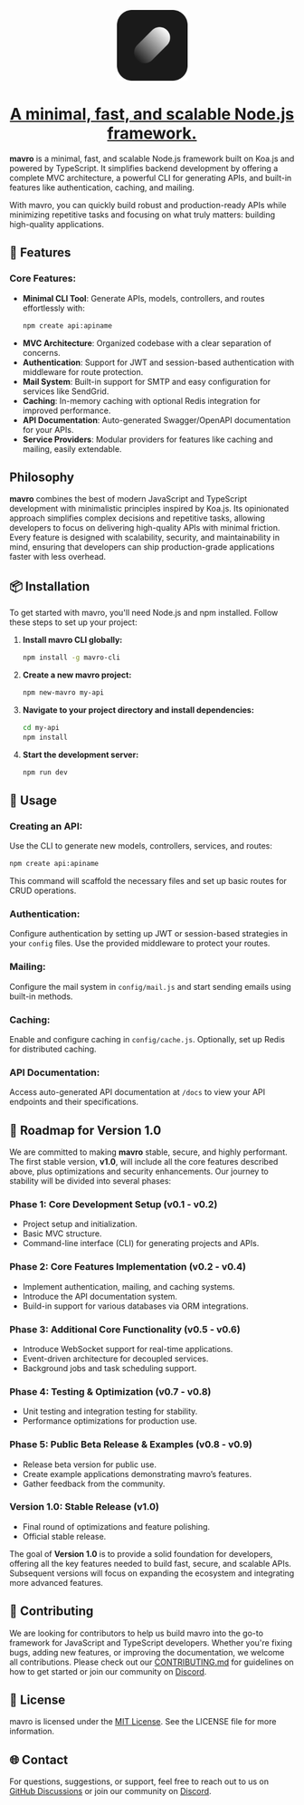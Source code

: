 <p align="center">
  <a href="https://otha.studio/oss/mavro">
    <img alt="mavro" width="125" src="./.github/resources/mavro-icon.svg">
    <h1 align="center">A minimal, fast, and scalable Node.js framework.</h1>
  </a>
</p>

**mavro** is a minimal, fast, and scalable Node.js framework built on Koa.js and powered by TypeScript. It simplifies backend development by offering a complete MVC architecture, a powerful CLI for generating APIs, and built-in features like authentication, caching, and mailing.

With mavro, you can quickly build robust and production-ready APIs while minimizing repetitive tasks and focusing on what truly matters: building high-quality applications.

## 🚀 Features

### **Core Features:**

- **Minimal CLI Tool**: Generate APIs, models, controllers, and routes effortlessly with:
  ```bash
  npm create api:apiname
  ```
- **MVC Architecture**: Organized codebase with a clear separation of concerns.
- **Authentication**: Support for JWT and session-based authentication with middleware for route protection.
- **Mail System**: Built-in support for SMTP and easy configuration for services like SendGrid.
- **Caching**: In-memory caching with optional Redis integration for improved performance.
- **API Documentation**: Auto-generated Swagger/OpenAPI documentation for your APIs.
- **Service Providers**: Modular providers for features like caching and mailing, easily extendable.

## Philosophy

**mavro** combines the best of modern JavaScript and TypeScript development with minimalistic principles inspired by Koa.js. Its opinionated approach simplifies complex decisions and repetitive tasks, allowing developers to focus on delivering high-quality APIs with minimal friction. Every feature is designed with scalability, security, and maintainability in mind, ensuring that developers can ship production-grade applications faster with less overhead.


## 📦 Installation

To get started with mavro, you'll need Node.js and npm installed. Follow these steps to set up your project:

1. **Install mavro CLI globally:**
   ```bash
   npm install -g mavro-cli
   ```

2. **Create a new mavro project:**
   ```bash
   npm new-mavro my-api
   ```

3. **Navigate to your project directory and install dependencies:**
   ```bash
   cd my-api
   npm install
   ```

4. **Start the development server:**
   ```bash
   npm run dev
   ```
## 📜 Usage

### **Creating an API:**

Use the CLI to generate new models, controllers, services, and routes:

```bash
npm create api:apiname
```

This command will scaffold the necessary files and set up basic routes for CRUD operations.

### **Authentication:**

Configure authentication by setting up JWT or session-based strategies in your `config` files. Use the provided middleware to protect your routes.

### **Mailing:**

Configure the mail system in `config/mail.js` and start sending emails using built-in methods.

### **Caching:**

Enable and configure caching in `config/cache.js`. Optionally, set up Redis for distributed caching.

### **API Documentation:**

Access auto-generated API documentation at `/docs` to view your API endpoints and their specifications.

## 🔧 Roadmap for Version 1.0

We are committed to making **mavro** stable, secure, and highly performant. The first stable version, **v1.0**, will include all the core features described above, plus optimizations and security enhancements. Our journey to stability will be divided into several phases:

### **Phase 1: Core Development Setup** (v0.1 - v0.2)
- Project setup and initialization.
- Basic MVC structure.
- Command-line interface (CLI) for generating projects and APIs.

### **Phase 2: Core Features Implementation** (v0.2 - v0.4)
- Implement authentication, mailing, and caching systems.
- Introduce the API documentation system.
- Build-in support for various databases via ORM integrations.

### **Phase 3: Additional Core Functionality** (v0.5 - v0.6)
- Introduce WebSocket support for real-time applications.
- Event-driven architecture for decoupled services.
- Background jobs and task scheduling support.

### **Phase 4: Testing & Optimization** (v0.7 - v0.8)
- Unit testing and integration testing for stability.
- Performance optimizations for production use.

### **Phase 5: Public Beta Release & Examples** (v0.8 - v0.9)
- Release beta version for public use.
- Create example applications demonstrating mavro’s features.
- Gather feedback from the community.

### **Version 1.0: Stable Release** (v1.0)
- Final round of optimizations and feature polishing.
- Official stable release.

The goal of **Version 1.0** is to provide a solid foundation for developers, offering all the key features needed to build fast, secure, and scalable APIs. Subsequent versions will focus on expanding the ecosystem and integrating more advanced features.

## 🤝 Contributing

We are looking for contributors to help us build mavro into the go-to framework for JavaScript and TypeScript developers. Whether you're fixing bugs, adding new features, or improving the documentation, we welcome all contributions. Please check out our [CONTRIBUTING.md](CONTRIBUTING.md) for guidelines on how to get started or join our community on [Discord](https://discord.gg/AuYTgJYFKT).

## 📜 License

mavro is licensed under the [MIT License](LICENSE). See the LICENSE file for more information.

## 🌐 Contact

For questions, suggestions, or support, feel free to reach out to us on [GitHub Discussions](https://github.com/othastudio/mavro/discussions) or join our community on [Discord](https://discord.gg/AuYTgJYFKT).